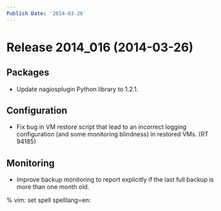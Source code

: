 ```yaml
---
Publish Date: '2014-03-26'
---
```


# Release 2014_016 (2014-03-26)

## Packages

- Update nagiosplugin Python library to 1.2.1.

## Configuration

- Fix bug in VM restore script that lead to an incorrect logging configuration
  (and some monitoring blindness) in restored VMs. (RT 94185)

## Monitoring

- Improve backup monitoring to report explicitly if the last full backup is more
  than one month old.

% vim: set spell spelllang=en:
